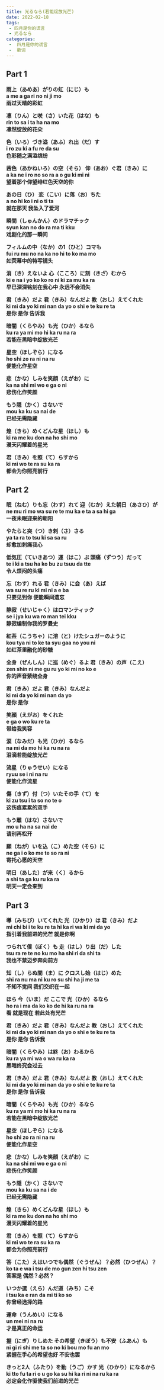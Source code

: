 ```yaml
---
title: 光るなら(若能绽放光芒)
date: 2022-02-18
tags:
 - 四月是你的谎言
 - 光るなら
categories:
 -  四月是你的谎言
 -  歌词
---
```


## Part 1
<b>雨上（あめあ）がりの虹（にじ）も</b><br />
<b>a me a ga ri no ni ji mo</b><br />
<b>雨过天晴的彩虹</b><br />

<b>凛（りん）と咲（さ）いた花（はな）も</b><br />
<b>rin to sa i ta ha na mo</b><br />
<b>凛然绽放的花朵</b><br />

<b>色（いろ）づき溢（あふ）れ出（だ）す</b><br />
<b>i ro zu ki a fu re da su</b><br />
<b>色彩随之满溢缤纷</b><br />

<b>茜色（あかねいろ）の空（そら） 仰（あお）ぐ君（きみ）に</b><br />
<b>a ka ne i ro no so ra a o gu ki mi ni</b><br />
<b>望着那个仰望绯红色天空的你</b><br />

<b>あの日（ひ） 恋（こい）に落（お）ちた</b><br />
<b>a no hi ko i ni o ti ta</b><br />
<b>就在那天 我坠入了爱河</b><br />

<b>瞬間（しゅんかん）のドラマチック</b><br />
<b>syun kan no do ra ma ti kku</b><br />
<b>戏剧化的那一瞬间</b><br />

<b>フィルムの中（なか）の1（ひと）コマも</b><br />
<b>fui ru mu no na ka no hi to ko ma mo</b><br />
<b>如荧幕中的特写镜头</b><br />

<b>消（き）えないよ 心（こころ）に刻（きざ）むから</b><br />
<b>ki e na i yo ko ko ro ni ki za mu ka ra</b><br />
<b>早已深深铭刻在我心中 永远不会消失</b><br />

<b>君（きみ）だよ 君（きみ）なんだよ 教（おし）えてくれた</b><br />
<b>ki mi da yo ki mi nan da yo o shi e te ku re ta</b><br />
<b>是你 是你 告诉我</b><br />

<b>暗闇（くらやみ）も光（ひか）るなら</b><br />
<b>ku ra ya mi mo hi ka ru na ra</b><br />
<b>若能在黑暗中绽放光芒</b><br />

<b>星空（ほしぞら）になる</b><br />
<b>ho shi zo ra ni na ru</b><br />
<b>便能化作星空</b><br />

<b>悲（かな）しみを笑顔（えがお）に</b><br />
<b>ka na shi mi wo e ga o ni</b><br />
<b>悲伤化作笑颜</b><br />

<b>もう隠（かく）さないで</b><br />
<b>mou ka ku sa nai de</b><br />
<b>已经无需隐藏</b><br />

<b>煌（きら）めくどんな星（ほし）も</b><br />
<b>ki ra me ku don na ho shi mo</b><br />
<b>漫天闪耀着的星光</b><br />

<b>君（きみ）を照（て）らすから</b><br />
<b>ki mi wo te ra su ka ra</b><br />
<b>都会为你照亮前行</b><br />

## Part 2
<b>眠（ねむ）りも忘（わす）れて 迎（むか）えた朝日（あさひ）が</b><br />
<b>ne mu ri mo wa su re te mu ka e ta a sa hi ga</b><br />
<b>一夜未眠迎来的朝阳</b><br />

<b>やたらと突（つ）き刺（さ）さる</b><br />
<b>ya ta ra to tsu ki sa sa ru</b><br />
<b>却愈加刺痛我心</b><br />

<b>低気圧（ていきあつ）運（はこ）ぶ 頭痛（ずつう）だって</b><br />
<b>te i ki a tsu ha ko bu zu tsuu da tte</b><br />
<b>令人烦闷的头痛</b><br />

<b>忘（わす）れる 君（きみ）に会（あ）えば</b><br />
<b>wa su re ru ki mi ni a e ba</b><br />
<b>只要见到你 便能瞬间遗忘</b><br />

<b>静寂（せいじゃく）はロマンティック</b><br />
<b>se i jya ku wa ro man tei kku</b><br />
<b>静寂编制你我的罗曼史</b><br />

<b>紅茶（こうちゃ）に溶（と）けたシュガーのように</b><br />
<b>kou tya ni to ke ta syu gaa no you ni</b><br />
<b>如红茶里融化的砂糖</b><br />

<b>全身（ぜんしん）に巡（めぐ）るよ 君（きみ）の声（こえ）</b><br />
<b>zen shin ni me gu ru yo ki mi no ko e</b><br />
<b>你的声音萦绕全身</b><br />

<b>君（きみ）だよ 君（きみ）なんだよ</b><br />
<b>ki mi da yo ki mi nan da yo</b><br />
<b>是你 是你</b><br />

<b>笑顔（えがお）をくれた</b><br />
<b>e ga o wo ku re ta</b><br />
<b>带给我笑容</b><br />

<b>涙（なみだ）も光（ひか）るなら</b><br />
<b>na mi da mo hi ka ru na ra</b><br />
<b>泪滴若能绽放光芒</b><br />

<b>流星（りゅうせい）になる</b><br />
<b>ryuu se i ni na ru</b><br />
<b>便能化作流星</b><br />

<b>傷（きず）付（つ）いたその手（て）を</b><br />
<b>ki zu tsu i ta so no te o</b><br />
<b>这伤痕累累的双手</b><br />

<b>もう離（はな）さないで</b><br />
<b>mo u ha na sa nai de</b><br />
<b>请别再松开</b><br />

<b>願（ねが）いを込（こ）めた空（そら）に</b><br />
<b>ne ga i o ko me te so ra ni</b><br />
<b>寄托心愿的天空</b><br />

<b>明日（あした）が来（く）るから</b><br />
<b>a shi ta ga ku ru ka ra</b><br />
<b>明天一定会来到</b><br />

## Part 3
<b>導（みちび）いてくれた 光（ひかり）は 君（きみ）だよ</b><br />
<b>mi chi bi i te ku re ta hi ka ri wa ki mi da yo</b><br />
<b>指引着我前进的光芒 就是你啊</b><br />

<b>つられて僕（ぼく）も 走（はし）り出（だ）した</b><br />
<b>tsu ra re te no ku mo ha shi ri da shi ta</b><br />
<b>我也不禁迈步奔向前方</b><br />

<b>知（し）らぬ間（ま）に クロスし始（はじ）めた</b><br />
<b>shi ra nu ma ni ku ro su shi ha ji me ta</b><br />
<b>不知不觉间 我们交织在一起</b><br />

<b>ほら 今（いま）だ ここで 光（ひか）るなら</b><br />
<b>ho ra i ma da ko ko de hi ka ru na ra</b><br />
<b>看 就是现在 若此处有光芒</b><br />

<b>君（きみ）だよ 君（きみ）なんだよ 教（おし）えてくれた</b><br />
<b>ki mi da yo ki mi nan da yo o shi e te ku re ta</b><br />
<b>是你 是你 告诉我</b><br />

<b>暗闇（くらやみ）は終（お）わるから</b><br />
<b>ku ra ya mi wa o wa ru ka ra</b><br />
<b>黑暗终究会过去</b><br />

<b>君（きみ）だよ 君（きみ）なんだよ 教（おし）えてくれた</b><br />
<b>ki mi da yo ki mi nan da yo o shi e te ku re ta</b><br />
<b>是你 是你 告诉我</b><br />

<b>暗闇（くらやみ）も光（ひか）るなら</b><br />
<b>ku ra ya mi mo hi ka ru na ra</b><br />
<b>若能在黑暗中绽放光芒</b><br />

<b>星空（ほしぞら）になる</b><br />
<b>ho shi zo ra ni na ru</b><br />
<b>便能化作星空</b><br />

<b>悲（かな）しみを笑顔（えがお）に</b><br />
<b>ka na shi mi wo e ga o ni</b><br />
<b>悲伤化作笑颜</b><br />

<b>もう隠（かく）さないで</b><br />
<b>mou ka ku sa na i de</b><br />
<b>已经无需隐藏</b><br />

<b>煌（きら）めくどんな星（ほし）も</b><br />
<b>ki ra me ku don na ho shi mo</b><br />
<b>漫天闪耀着的星光</b><br />

<b>君（きみ）を照（て）らすから</b><br />
<b>ki mi wo te ra su ka ra</b><br />
<b>都会为你照亮前行</b><br />

<b>答（こた）えはいつでも偶然（ぐうぜん）？必然（ひつぜん）？</b><br />
<b>ko ta e wa i tsu de mo gun zen hi tsu zen</b><br />
<b>答案是 偶然？必然？</b><br />

<b>いつか選（えら）んだ道（みち）こそ</b><br />
<b>i tsu ka e ran da mi ti ko so</b><br />
<b>你曾经选择的路</b><br />

<b>運命（うんめい）になる</b><br />
<b>un mei ni na ru</b><br />
<b>才是真正的命运</b><br />

<b>握（にぎ）りしめた その希望（きぼう）も不安（ふあん）も</b><br />
<b>ni gi ri shi me ta so no ki bou mo fu an mo</b><br />
<b>紧握在手心的希望也好 不安也罢</b><br />

<b>きっと2人（ふたり）を動（うご）かす 光（ひかり）になるから</b><br />
<b>ki tto fu ta ri o u go ka su hi ka ri ni na ru ka ra</b><br />
<b>必定会化作驱使我们前进的光芒</b><br />